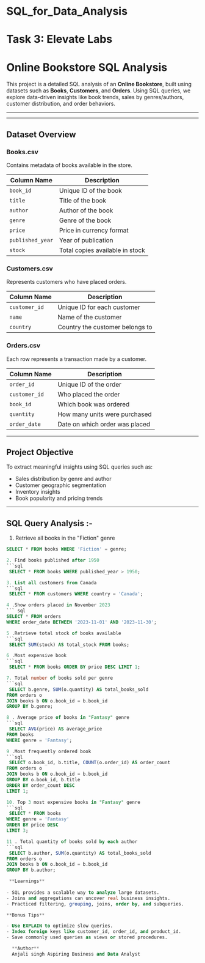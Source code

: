 # SQL_for_Data_Analysis

# Task 3: Elevate Labs

#  Online Bookstore SQL Analysis

This project is a detailed SQL analysis of an **Online Bookstore**, built using datasets such as **Books**, **Customers**, and **Orders**. Using SQL queries, we explore data-driven insights like book trends, sales by genres/authors, customer distribution, and order behaviors.

---

---

##  Dataset Overview

### Books.csv
Contains metadata of books available in the store.

| Column Name      | Description                      |
|------------------|----------------------------------|
| `book_id`        | Unique ID of the book            |
| `title`          | Title of the book                |
| `author`         | Author of the book               |
| `genre`          | Genre of the book                |
| `price`          | Price in currency format         |
| `published_year` | Year of publication              |
| `stock`          | Total copies available in stock  |

### Customers.csv
Represents customers who have placed orders.

| Column Name  | Description                   |
|--------------|-------------------------------|
| `customer_id`| Unique ID for each customer   |
| `name`       | Name of the customer          |
| `country`    | Country the customer belongs to|

### Orders.csv
Each row represents a transaction made by a customer.

| Column Name  | Description                           |
|--------------|---------------------------------------|
| `order_id`   | Unique ID of the order                |
| `customer_id`| Who placed the order                  |
| `book_id`    | Which book was ordered                |
| `quantity`   | How many units were purchased         |
| `order_date` | Date on which order was placed        |

---

## Project Objective

To extract meaningful insights using SQL queries such as:
- Sales distribution by genre and author
- Customer geographic segmentation
- Inventory insights
- Book popularity and pricing trends

---

## SQL Query Analysis :-


1. Retrieve all books in the "Fiction" genre
``` sql
SELECT * FROM books WHERE 'Fiction' = genre;

2. Find books published after 1950
```sql
 SELECT * FROM books WHERE published_year > 1950;

3. List all customers from Canada
```sql
 SELECT * FROM customers WHERE country = 'Canada';

4 .Show orders placed in November 2023
``` sql
SELECT * FROM orders 
WHERE order_date BETWEEN '2023-11-01' AND '2023-11-30';

5 .Retrieve total stock of books available
```sql
 SELECT SUM(stock) AS total_stock FROM books;

6 .Most expensive book
```sql
 SELECT * FROM books ORDER BY price DESC LIMIT 1;

7. Total number of books sold per genre
```sql
 SELECT b.genre, SUM(o.quantity) AS total_books_sold 
FROM orders o 
JOIN books b ON o.book_id = b.book_id 
GROUP BY b.genre;

8 . Average price of books in "Fantasy" genre
```sql
 SELECT AVG(price) AS average_price 
FROM books 
WHERE genre = 'Fantasy';

9 .Most frequently ordered book
```sql
 SELECT o.book_id, b.title, COUNT(o.order_id) AS order_count 
FROM orders o 
JOIN books b ON o.book_id = b.book_id 
GROUP BY o.book_id, b.title 
ORDER BY order_count DESC 
LIMIT 1;

10. Top 3 most expensive books in "Fantasy" genre
```sql
 SELECT * FROM books 
WHERE genre = 'Fantasy' 
ORDER BY price DESC 
LIMIT 3;

11 . Total quantity of books sold by each author
```sql
 SELECT b.author, SUM(o.quantity) AS total_books_sold 
FROM orders o 
JOIN books b ON o.book_id = b.book_id 
GROUP BY b.author;

 **Learnings**
 
- SQL provides a scalable way to analyze large datasets.
- Joins and aggregations can uncover real business insights.
- Practiced filtering, grouping, joins, order by, and subqueries.

**Bonus Tips**

- Use EXPLAIN to optimize slow queries.
- Index foreign keys like customer_id, order_id, and product_id.
- Save commonly used queries as views or stored procedures.

  **Author**
  Anjali singh Aspiring Business and Data Analyst





